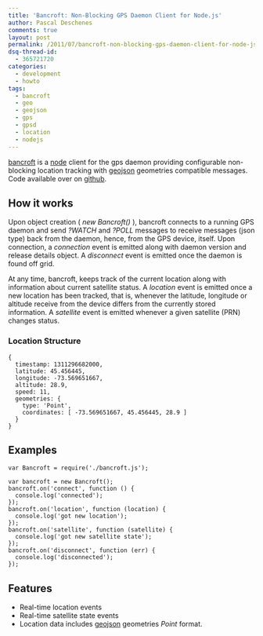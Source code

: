 ```yaml
---
title: 'Bancroft: Non-Blocking GPS Daemon Client for Node.js'
author: Pascal Deschenes
comments: true
layout: post
permalink: /2011/07/bancroft-non-blocking-gps-daemon-client-for-node-js/
dsq-thread-id:
  - 365721720
categories:
  - development
  - howto
tags:
  - bancroft
  - geo
  - geojson
  - gps
  - gpsd
  - location
  - nodejs
---
```


[bancroft][1] is a [node][2] client for the gps daemon providing configurable 
non-blocking location tracking with [geojson][3] geometries compatible messages. 
Code available over on [github][4].

 [1]: http://en.wikipedia.org/wiki/Global_Positioning_System#Bancroft.27s_method
 [2]: http://nodejs.org/
 [3]: http://geojson.org/
 [4]: https://github.com/pdeschen/bancroft

<!-- more -->

## How it works

Upon object creation ( *new Bancroft()* ), bancroft connects to a running GPS daemon and 
send *?WATCH* and *?POLL* messages to receive messages (json type) back from the daemon, 
hence, from the GPS device, itself. Upon connection, a *connection* event is emitted along 
with daemon version and release details object. A *disconnect* event is emitted once the 
daemon is found off grid.

At any time, bancroft, keeps track of the current location along with information about 
current satellite status. A *location* event is emitted once a new location has been tracked, 
that is, whenever the latitude, longitude or altitude receive from the device differs from the 
currently stored information. A *satellite* event is emitted whenever a given satellite (PRN) 
changes status.

### Location Structure

    {
      timestamp: 1311296682000,
      latitude: 45.456445,
      longitude: -73.569651667,
      altitude: 28.9,
      speed: 11,
      geometries: {
        type: 'Point',
        coordinates: [ -73.569651667, 45.456445, 28.9 ]
      }
    }

## Examples

    var Bancroft = require('./bancroft.js');

    var bancroft = new Bancroft();
    bancroft.on('connect', function () {
      console.log('connected');
    });
    bancroft.on('location', function (location) {
      console.log('got new location');
    });
    bancroft.on('satellite', function (satellite) {
      console.log('got new satellite state');
    });
    bancroft.on('disconnect', function (err) {
      console.log('disconnected');
    });

## Features

* Real-time location events
* Real-time satellite state events
* Location data includes [geojson][3] geometries *Point* format.
